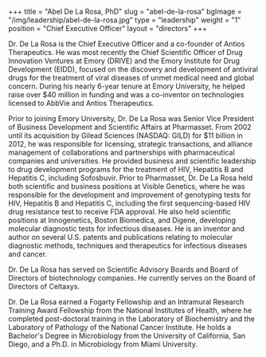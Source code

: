 +++
title = "Abel De La Rosa, PhD"
slug = "abel-de-la-rosa"
bgImage = "/img/leadership/abel-de-la-rosa.jpg"
type = "leadership"
weight = "1"
position = "Chief Executive Officer"
layout = "directors"
+++


Dr. De La Rosa is the Chief Executive Officer and a co-founder of Antios Therapeutics. He was most recently the Chief Scientific Officer of Drug Innovation Ventures at Emory (DRIVE) and the Emory Institute for Drug Development (EIDD), focused on the discovery and development of antiviral drugs for the treatment of viral diseases of unmet medical need and global concern. During his nearly 6-year tenure at Emory University, he helped raise
over $40 million in funding and was a co-inventor on technologies licensed to AbbVie and Antios Therapeutics.

Prior to joining Emory University, Dr. De La Rosa was Senior Vice President of Business Development and Scientific Affairs at Pharmasset. From 2002 until its acquisition by Gilead Sciences (NASDAQ: GILD) for $11 billion in 2012, he was responsible for licensing, strategic transactions, and alliance management of collaborations and partnerships with pharmaceutical companies and universities. He provided business and scientific leadership to drug
development programs for the treatment of HIV, Hepatitis B and Hepatitis C, including Sofosbuvir. Prior to Pharmasset, Dr. De La Rosa held both scientific and business positions at Visible Genetics, where he was responsible for the development and improvement of genotyping tests for HIV, Hepatitis B and Hepatitis C, including the first sequencing-based HIV drug resistance test to receive FDA approval. He also held scientific positions at Innogenetics, Boston Biomedica, and Digene, developing molecular diagnostic tests for infectious diseases. He is an inventor and author on several U.S. patents and publications relating to molecular diagnostic methods, techniques and therapeutics
for infectious diseases and cancer.

Dr. De La Rosa has served on Scientific Advisory Boards and Board of Directors of biotechnology companies. He currently serves on the Board of Directors of Celtaxys.

Dr. De La Rosa earned a Fogarty Fellowship and an Intramural Research Training Award Fellowship from the National Institutes of Health, where he completed post-doctoral training in the Laboratory of Biochemistry and the Laboratory of Pathology of the National Cancer Institute. He holds a Bachelor's Degree in Microbiology from the University of California, San Diego, and a Ph.D. in Microbiology from Miami University.